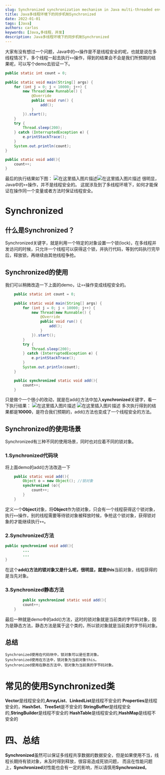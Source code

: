 ```yaml
---
slug: Synchronized synchronization mechanism in Java multi-threaded environment
title: Java多线程环境下的同步机制Synchronized
date: 2022-01-01
tags: [Java]
authors: carlos
keywords: [Java,多线程，并发]
description: Java多线程环境下的同步机制Synchronized
---
```


大家有没有想过一个问题，Java中的`++`操作是不是线程安全的呢，也就是说在多线程情况下，多个线程一起去执行`++`操作，得到的结果会不会是我们所预期的结果呢，可以写个demo去验证一下。

<!-- truncate -->

```java
public static int count = 0;
	
public static void main(String[] args) {
	for (int j = 0; j < 10000; j++) {
		new Thread(new Runnable() {
			@Override
			public void run() {
				add();
			}
		}).start();
	}
	try {
		Thread.sleep(200);
	} catch (InterruptedException e) {
		e.printStackTrace();
	}
	System.out.println(count);
}

public static void add(){
	count++;
}
```
最后的执行结果如下图：
![在这里插入图片描述](https://img-blog.csdnimg.cn/956392938a7840068ae203fd87db59b7.png)![在这里插入图片描述](https://img-blog.csdnimg.cn/c2658c03f1fd4737b7bec122f98d9444.png)
很明显，Java中的`++`操作，并不是线程安全的。
这就涉及到了多线程环境下，如何才能保证在操作同一个变量或者方法时保证线程安全。

# Synchronized
## 什么是Synchronized？
Synchronized关键字，就是利用一个特定的对象设置一个锁(lock)，在多线程并发访问的时候，只允许一个线程可以获得这个锁，并执行代码，等到代码执行完毕后，释放锁，再继续由其他线程争抢。

## Synchronized的使用
我们可以稍微改造一下上面的demo，让`++`操作变成线程安全的。

```java
	public static int count = 0;
	
	public static void main(String[] args) {
		for (int j = 0; j < 10000; j++) {
			new Thread(new Runnable() {
				@Override
				public void run() {
					add();
				}
			}).start();
		}
		try {
			Thread.sleep(200);
		} catch (InterruptedException e) {
			e.printStackTrace();
		}
		System.out.println(count);
	}

	public synchronized static void add(){
		count++;
	}
```
只是做个一个很小的改动，就是在add()方法中加入**synchronized**关键字，看一下执行结果：
![在这里插入图片描述](https://img-blog.csdnimg.cn/c111e46807a447f380b7bf0d7634ef42.png)
![在这里插入图片描述](https://img-blog.csdnimg.cn/cce11cdb5a8446f4ac4ba837e1c48ebd.png)
多次执行得到的结果都是**10000**，是符合我们预期的，add()方法也变成了一个线程安全的方法。

## Synchronized的使用场景
Synchronized有三种不同的使用场景，同时也对应着不同的锁对象。

### 1.Synchronized代码块
将上面demo的add()方法改造一下
```java
	public static void add(){
		Object o = new Object(); //锁对象
		synchronized (o){
			count++;
		}
	}
```
定义一个**Object**对象，将**Object**作为锁对象，只会有一个线程获得这个锁对象，执行`++`操作，别的线程需要等待锁对象被释放时候，争抢这个锁对象，获得锁对象的才能继续执行`++`。

### 2.Synchronized方法

```java
public synchronized void add(){
		...
		...
}
```

在这个**add()**方法的锁对象又是什么呢，很明显，就是**this**当前对象，线程获得的是当先对象。

### 3.Synchronized静态方法
```java
		public synchronized static void add(){
		count++;
	}
```
最后一种就是demo中的add()方法，这时的锁对象就是当前类的字节码对象，因为是静态方法，静态方法是属于这个类的，所以锁对象就是当前类的字节码对象。

## 总结

```
Synchronized使用在代码块中，锁对象可以是任意对象。
Synchronized使用在方法中，锁对象为当前对象this。
Synchronized使用在静态方法中，锁对象为当前类的字节码对象。
```

# 常见的使用Synchronized类

**Vector**是线程安全的,**ArrayList**、**LinkedList**是线程不安全的
**Properties**是线程安全的，**HashSet**、**TreeSet**是不安全的
**StringBuffer**是线程安全的,**StringBuilder**是线程不安全的
**HashTable**是线程安全的,**HashMap**是线程不安全的

# 四、总结
**Synchronized**虽然可以保证多线程共享数据的数据安全，但是如果使用不当，线程长期持有锁对象，未及时得到释放，很容易造成死锁问题，
而且在性能问题上，**Synchronized**对性能也会有一定的影响，所以请慎用**Synchronized**。
